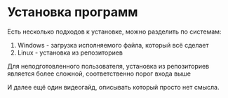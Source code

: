 # Установка программ

Есть несколько подходов к установке, можно разделить по системам:
1. Windows - загрузка исполняемого файла, который всё сделает
2. Linux - установка из репозиториев

Для неподготовленного пользователя, установка из репозиториев является более сложной, соответственно порог входа выше

И далее ещё один видеогайд, описывать который просто нет смысла.